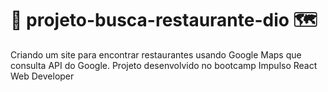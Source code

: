 # 📌 projeto-busca-restaurante-dio 🗺️
Criando um site para encontrar restaurantes usando Google Maps que consulta API do Google. Projeto desenvolvido no bootcamp Impulso React Web Developer
